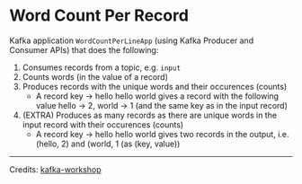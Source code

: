 # Word Count Per Record

Kafka application `WordCountPerLineApp` (using Kafka Producer and Consumer APIs) that does the following:

1. Consumes records from a topic, e.g. `input`
2. Counts words (in the value of a record)
3. Produces records with the unique words and their occurences (counts)
   - A record key -> hello hello world gives a record with the following value hello -> 2, world -> 1 (and the same key as in the input record)
4. (EXTRA) Produces as many records as there are unique words in the input record with their occurences (counts)
   - A record key -> hello hello world gives two records in the output, i.e. (hello, 2) and (world, 1 (as (key, value))

---
Credits: [kafka-workshop](https://jaceklaskowski.github.io/kafka-workshop/exercises/kafka-exercise-Word-Count-Per-Record.html)